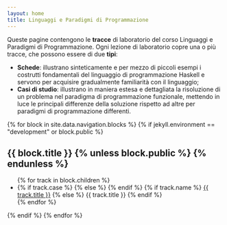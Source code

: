 ```yaml
---
layout: home
title: Linguaggi e Paradigmi di Programmazione
---
```


Queste pagine contengono le **tracce** di laboratorio del corso
Linguaggi e Paradigmi di Programmazione. Ogni lezione di laboratorio
copre una o più tracce, che possono essere di due **tipi**:

<ul class="fa-ul">
  <li>
    <span class="fa-li">
	  <i class="far fa-file"></i>
	</span>
	<strong>Schede</strong>: illustrano sinteticamente e per mezzo di piccoli
	esempi i costrutti fondamentali del linguaggio di programmazione
	Haskell e servono per acquisire gradualmente familiarità con il
	linguaggio;
  </li>
  <li>
    <span class="fa-li">
	  <i class="fas fa-file"></i>
	</span>
	<strong>Casi di studio</strong>: illustrano in maniera estesa e dettagliata la
	risoluzione di un problema nel paradigma
	di programmazione funzionale, mettendo in luce le principali
	differenze della soluzione rispetto ad altre per paradigmi di
	programmazione differenti.
  </li>
</ul>

{% for block in site.data.navigation.blocks %}
  {% if jekyll.environment == "development" or block.public %}
  <h2>
    {{ block.title }}
    {% unless block.public %}
	<i class="fas fa-cog fa-spin"></i>
	{% endunless %}
  </h2>
  <ul class="fa-ul">
    {% for track in block.children %}
    <li>
      <span class="fa-li">
        {% if track.case %}
          <i class="fas fa-file"></i>
        {% else %}
          <i class="far fa-file"></i>
        {% endif %}
      </span>
	  {% if track.name %}
      <a href="{{ track.name }}">{{ track.title }}</a>
	  {% else %}
	  {{ track.title }}
	  {% endif %}
    </li>
    {% endfor %}
  </ul>
  <p/>
  {% endif %}
{% endfor %}
